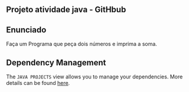 ## Projeto atividade java - GitHbub

## Enunciado

Faça um Programa que peça dois números e imprima a soma.


## Dependency Management

The `JAVA PROJECTS` view allows you to manage your dependencies. More details can be found [here](https://github.com/microsoft/vscode-java-dependency#manage-dependencies).
